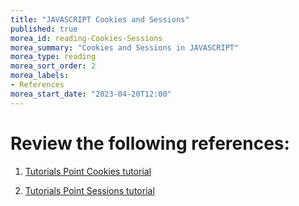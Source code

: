 ```yaml
---
title: "JAVASCRIPT Cookies and Sessions"
published: true
morea_id: reading-Cookies-Sessions
morea_summary: "Cookies and Sessions in JAVASCRIPT"
morea_type: reading
morea_sort_order: 2
morea_labels:
- References
morea_start_date: "2023-04-20T12:00"
---
```

# Review the following references:
 1. [Tutorials Point Cookies tutorial](https://www.tutorialspoint.com/expressjs/expressjs_cookies.htm)

 2. [Tutorials Point Sessions tutorial](https://www.tutorialspoint.com/expressjs/expressjs_sessions.htm)

